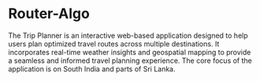 # Router-Algo
The Trip Planner is an interactive web-based application designed to help users plan optimized travel routes across multiple destinations. It incorporates real-time weather insights and geospatial mapping to provide a seamless and informed travel planning experience. The core focus of the application is on South India and parts of Sri Lanka.
